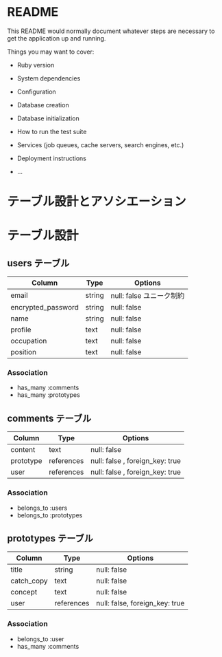 # README

This README would normally document whatever steps are necessary to get the
application up and running.

Things you may want to cover:

* Ruby version

* System dependencies

* Configuration

* Database creation

* Database initialization

* How to run the test suite

* Services (job queues, cache servers, search engines, etc.)

* Deployment instructions

* ...

# テーブル設計とアソシエーション

# テーブル設計

## users テーブル

| Column             | Type   | Options                |
| ------------------ | ------ | -----------------------|
| email              | string | null: false ユニーク制約 |
| encrypted_password | string | null: false            |
| name               | string | null: false            |
| profile            | text   | null: false            |
| occupation         | text   | null: false            |
| position           | text   | null: false            |

### Association

- has_many :comments
- has_many :prototypes

## comments テーブル

| Column      | Type       | Options                         |
| ------------| -----------| --------------------------------|
| content     | text       | null: false                     |
| prototype   | references | null: false , foreign_key: true |
| user        | references | null: false , foreign_key: true |

### Association

- belongs_to :users
- belongs_to :prototypes

## prototypes テーブル

| Column     | Type       | Options                        |
| -----------| ---------- | ------------------------------ |
| title      | string     | null: false                    |
| catch_copy | text       | null: false                    |
| concept    | text       | null: false                    |
| user       | references | null: false, foreign_key: true |

### Association

- belongs_to :user
- has_many :comments

